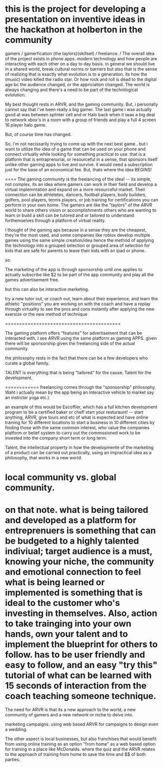 this is the project for developing a presentation on inventive ideas in the hackathon at holberton in the community
=====================
gamers / gamerfication (the taylors)(skillset) / freelance. /
The overall idea of the project exists in phone apps. modern technology and how people are interacting with each other on a day to day basis. in general we should live in a shared world, break cultural norms or barriers but also that is the sense of realizing that is exactly what evolution is to a generation. its how the (music) video killed the radio star. Or how rock and roll is dead to the digital age bc the audience changed, or the appriciation changed. The world is always changing and there's a need to be part of the technilogical evlolution. 

My best thought rests in ARVR, and the gaming community. But, i personally cannot say that i've been really a big gamer. The last game i was actually good at was between splinter cell and or Halo back when it iwas a big deal to network xbox's in a room with a group of friends and play a full 4 screen 16 player halo game. 

But, of course time has changed. 

So, i'm not necissarily trying to come up with the next best game.. but i want to utilize the idea of a game that can be used on your phone and connect virtually while looking for something practical to use. that is a platform that is entraprenurial, or resourceful in a sense, that sponsors itself unlike other gaming apps to live and survive. it would need a subscription just for the base of an economical fee. But, thats where the idea BEGINS!

====
The gaming community is the freelancing of the idea! -- its simple, not complex, its an idea where gamers can work in their field and develop a virtual implemntation and expand on a more resourceful market. Their connection can be athletetes, dancers, football players, body builders, golfers, pool players, tennis players, or job training for certifications you can perform in your own home. The gamers are like the "taylors" of the ARVR world to share others vision or accomplishments others who are wanting to learn or build a skill can be tutored and or tailored to understand forthemselves through a platform of virtual reality.

I thought of the gaming aps because in a sense they are the cheapest, they're the most used, and some companies like roblox develop multiple games using the same simple creation/idea hence the method of applying the technology into a grouped selection or grouped area of selection for kids that are safe for parents to leave their kids with an ipad or phone. 

so. 

The marketing of the app is through sponsorship until one applies to actually subscribe like $2 to be part of the app community and play all the games advertisement free.

but this can also be interactive marketing.

try a new tutor out, or coach out, learn about their experience, and learn the athletic "positions" you are working on with the coach and have a replay through virtuality to see the pros and cons instantly after applying the new exersize or the new method of technique


=========================================


The gaming platform offers "features" for advertisement that can be interacted with. I see ARVR	using the same platform as gaming APPS.
 given there will be sponsorship given the freelancing side of the actual community.


the philosophy rests in the fact that there can be a few developers who curate a global family.

TALENT is everything that is being "tailored" for the cause. Talent for the development.

============
freelancing comes through the "sponsorship" philosophy. Waht i actually mean by the app being an interactive vehicle to market say an instrctor yoga etc.)

an example of this would be Escoffier, which has a full kitchen development program to be a certified baker or chef! start your resturaunt! -- start anything, ARVR, give tours and etc of what is expected and have online training for 10 different locations to start a business in 10 different cities by finding those with the same common interest, who value the companies platform or belief system to carry out the commissioned work to be invested into the company short term or long term. 

Talent, the intellectual property in how the developmente of the marketing of a product can be carried out practically, using an impractical idea as a philosophy, that works in a new world.

local community vs. global community.
========================================

on that note. what is being tailored and developed as a platform for entreprenuers is something that can be budgeted to a highly talented indiviual; target audience is a must, knowing your niche, the community and emotional connection to feel what is being learned or implemented is something that is ideal to the customer who's investing in themselves. Also, action to take trainging into your own hands, own your talent and to implement the blueprint for others to follow. has to be user friendly and easy to follow, and an easy "try this" tutorial of what can be learned with 15 seconds of interaction from the coach teaching someone technique.
===========================================

The need for ARVR is that its a new approach to the world, a new community of gamers and a new network or niche to delve into.

marketing campaigns.
using web based ARVR for campaigns to design even a wedding.

The other aspect is local businesses, but also franchises that would benefit from using online training as an option "from home" as a web based option for training in a place like McDonalds. where the quiz and the ARVR relates to the approach of training from home to save the time and $$ of both parties.
